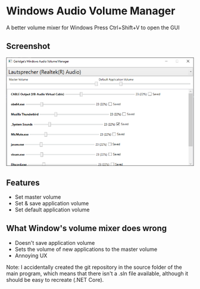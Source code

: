 # Windows Audio Volume Manager
A better volume mixer for Windows
Press Ctrl+Shift+V to open the GUI

## Screenshot
![Gui Screenshot](https://raw.githubusercontent.com/Ceiridge/WindowsAudioVolumeManager/master/screenshot.png)


## Features
- Set master volume
- Set & save application volume
- Set default application volume

## What Window's volume mixer does wrong
- Doesn't save application volume
- Sets the volume of new applications to the master volume
- Annoying UX

Note: I accidentally created the git repository in the source folder of the main program, which means that there isn't a .sln file available, although it should be easy to recreate (.NET Core).
